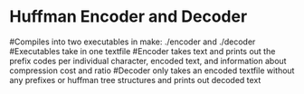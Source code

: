 # Huffman Encoder and Decoder
#Compiles into two executables in make: ./encoder and ./decoder
#Executables take in one textfile
#Encoder takes text and prints out the prefix codes per individual character, encoded text, and information about compression cost and ratio
#Decoder only takes an encoded textfile without any prefixes or huffman tree structures and prints out decoded text